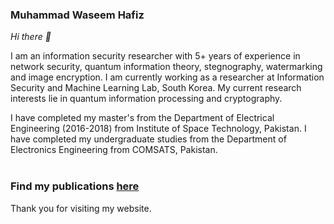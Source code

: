 ### Muhammad Waseem Hafiz

*Hi there 👋*

I am an information security researcher with 5+ years of experience in network security, quantum information theory, stegnography, watermarking and image encryption. I am currently working as a researcher at Information Security and Machine Learning Lab, South Korea. My current research interests lie in quantum information processing and cryptography.

I have completed my master's from the Department of Electrical Engineering (2016-2018) from Institute of Space Technology, Pakistan. I have completed my undergraduate studies from the Department of Electronics Engineering from COMSATS, Pakistan.
<br><br>
### Find my publications [here](/publications/pub_list.md)

[//]: # (<br>)

[//]: # (#### Basic queries about me )

[//]: # ()
[//]: # (- 🔭 I’m currently working on image inpainting and event cameras.)

[//]: # (- 🌱 I’m currently learning about camera sensors and cuda programming.)

[//]: # (- 💬 I usually work with PyTorch. I have experiences with TensorFlow &#40;1.x&#41;, Keras and MATLAB. )

[//]: # (- 📫 How to reach me: smnadimuddin at gmail dot com)

[//]: # (<!-- - ⚡ Fun fact: I have recently stopped smoking.  -->)


Thank you for visiting my website. 
